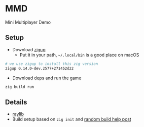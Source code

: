 # MMD

Mini Multiplayer Demo

## Setup

- Download [zigup](https://github.com/marler8997/zigup?tab=readme-ov-file)
  - Put it in your path, `~/.local/bin` is a good place on macOS

```sh
# we use zigup to install this zig version
zigup 0.14.0-dev.2577+271452d22
```

- Download deps and run the game

```sh
zig build run
```

## Details

- [raylib](https://github.com/raysan5/raylib)
- Build setup based on `zig init` and [random build help post](https://ziggit.dev/t/importing-zig-dependencies/4230/5)

